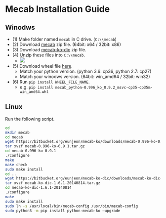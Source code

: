 # Mecab Installation Guide

## Winodws
- (1) Make folder named `mecab` in C drive. (`C:\\mecab`)
- (2) Download [mecab](https://github.com/Pusnow/mecab-ko-msvc/releases/tag/release-0.9.2-msvc-3) zip file. (64bit: x64 / 32bit: x86) 
- (3) Download [mecab-ko-dic](https://github.com/Pusnow/mecab-ko-dic-msvc/releases/tag/mecab-ko-dic-2.1.1-20180720-msvc) zip file.
- (4) Unzip these files into `C:\\mecab`.
  - ![](https://img1.daumcdn.net/thumb/R1280x0/?scode=mtistory2&fname=https%3A%2F%2Fblog.kakaocdn.net%2Fdn%2FGq82j%2FbtqFXKj3WN7%2FfrhQjX2LQNrZMGUFLzQGYK%2Fimg.png)
- (5) Download wheel file [here](https://github.com/Pusnow/mecab-python-msvc/releases/tag/mecab_python-0.996_ko_0.9.2_msvc-2).
  - Match your python version. (python 3.6: cp36, python 2.7: cp27)
  - Match your winodws version. (64bit: win_amd64 / 32bit: win32)
- (6) Run `pip install WHEEL_FILE_NAME`.
  - e.g. `pip install mecab_python-0.996_ko_0.9.2_msvc-cp35-cp35m-win_amd64.whl`

## Linux
Run the following script.
```bash
cd
mkdir mecab
cd mecab
wget https://bitbucket.org/eunjeon/mecab-ko/downloads/mecab-0.996-ko-0.9.1.tar.gz
tar xvzf mecab-0.996-ko-0.9.1.tar.gz
cd mecab-0.996-ko-0.9.1
./configure
make
make check
sudo make install
cd .. 
wget https://bitbucket.org/eunjeon/mecab-ko-dic/downloads/mecab-ko-dic-1.6.1-20140814.tar.gz
tar xvzf mecab-ko-dic-1.6.1-20140814.tar.gz
cd mecab-ko-dic-1.6.1-20140814
./configure
make
sudo make install
sudo ln -s /usr/local/bin/mecab-config /usr/bin/mecab-config
sudo python3 -m pip install python-mecab-ko —upgrade

```
